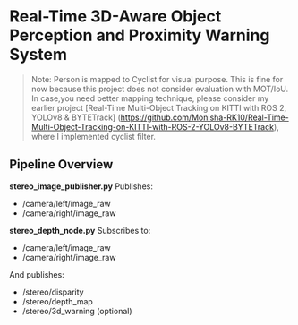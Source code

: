 # Real-Time 3D-Aware Object Perception and Proximity Warning System

> Note: Person is mapped to Cyclist for visual purpose. This is fine for now because this project does not consider evaluation with MOT/IoU. In case,you need better mapping technique, please consider my earlier project [Real-Time Multi-Object Tracking on KITTI with ROS 2, YOLOv8 & BYTETrack] (https://github.com/Monisha-RK10/Real-Time-Multi-Object-Tracking-on-KITTI-with-ROS-2-YOLOv8-BYTETrack), where I implemented cyclist filter.

## Pipeline Overview

**stereo_image_publisher.py**
Publishes:

- /camera/left/image_raw
- /camera/right/image_raw

**stereo_depth_node.py**
Subscribes to:

- /camera/left/image_raw
- /camera/right/image_raw

And publishes:

- /stereo/disparity
- /stereo/depth_map
- /stereo/3d_warning (optional)
